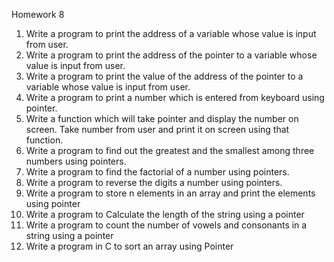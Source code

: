 Homework 8
1. Write a program to print the address of a variable whose value is input from user.
2. Write a program to print the address of the pointer to a variable whose value is input
from user.
3. Write a program to print the value of the address of the pointer to a variable whose
value is input from user.
4. Write a program to print a number which is entered from keyboard using pointer.
5. Write a function which will take pointer and display the number on screen. Take number
from user and print it on screen using that function.
6. Write a program to find out the greatest and the smallest among three numbers using
pointers.
7. Write a program to find the factorial of a number using pointers.
8. Write a program to reverse the digits a number using pointers.
9. Write a program to store n elements in an array and print the elements using pointer
10. Write a program to Calculate the length of the string using a pointer
11. Write a program to count the number of vowels and consonants in a string using a
pointer
12. Write a program in C to sort an array using Pointer
